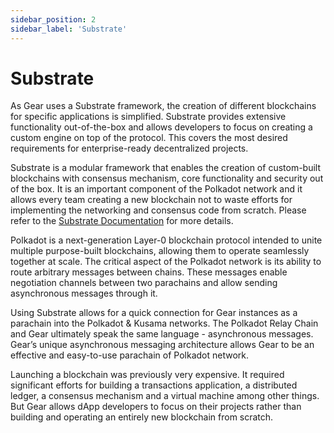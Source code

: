 ```yaml
---
sidebar_position: 2
sidebar_label: 'Substrate'
---
```


# Substrate

As Gear uses a Substrate framework, the creation of different blockchains for specific applications is simplified. Substrate provides extensive functionality out-of-the-box and allows developers to focus on creating a custom engine on top of the protocol. This covers the most desired requirements for enterprise-ready decentralized projects.

Substrate is a modular framework that enables the creation of custom-built blockchains with consensus mechanism, core functionality and security out of the box. It is an important component of the Polkadot network and it allows every team creating a new blockchain not to waste efforts for implementing the networking and consensus code from scratch. Please refer to the [Substrate Documentation](https://substrate.dev/docs/en/) for more details.

Polkadot is a next-generation Layer-0 blockchain protocol intended to unite multiple purpose-built blockchains, allowing them to operate seamlessly together at scale. The critical aspect of the Polkadot network is its ability to route arbitrary messages between chains. These messages enable negotiation channels between two parachains and allow sending asynchronous messages through it.

Using Substrate allows for a quick connection for Gear instances as a parachain into the Polkadot & Kusama networks. The Polkadot Relay Chain and Gear ultimately speak the same language - asynchronous messages. Gear’s unique asynchronous messaging architecture allows Gear to be an effective and easy-to-use parachain of Polkadot network.

Launching a blockchain was previously very expensive. It required significant efforts for building a transactions application, a distributed ledger, a consensus mechanism and a virtual machine among other things. But Gear allows dApp developers to focus on their projects rather than building and operating an entirely new blockchain from scratch.
